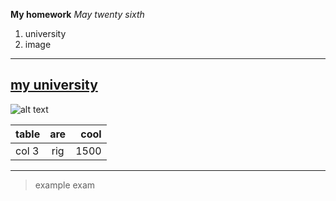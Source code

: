 **My homework**
*May twenty sixth*
1. university
2. image
---
[my university](https://www.koreatech.ac.kr)
---
![alt text](http://img.naver.net/static/www/u/2013/0731/nmms_224940510.gif)

|table	| are | cool |
|-------|:---:| ----:|
|col 3  |rig  | 1500 |

---
>example
>exam



